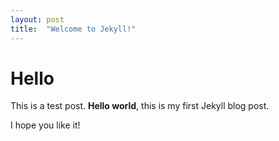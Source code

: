 ```yaml
---
layout: post
title:  "Welcome to Jekyll!"
---
```


# Hello

This is a test post.
**Hello world**, this is my first Jekyll blog post.

I hope you like it!

